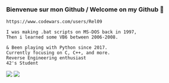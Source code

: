 ### Bienvenue sur mon Github / Welcome on my Github :fox_face:

```https://www.codewars.com/users/Rel09```
```
I was making .bat scripts on MS-DOS back in 1997,
Then i learned some VB6 between 2006-2008.

& Been playing with Python since 2017.
Currently focusing on C, C++, and more.
Reverse Engineering enthusiast
42's Student
```
 <img class="img" src="https://github-readme-stats.vercel.app/api/top-langs/?username=Rel09&theme=radical&layout=compact"/>
<img class="img" src="https://www.codewars.com/users/Rel09/badges/large" />


